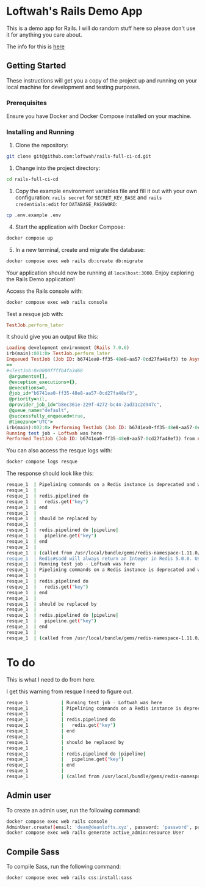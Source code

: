 # Loftwah's Rails Demo App

This is a demo app for Rails. I will do random stuff here so please don't use it for anything you care about.

The info for this is [here](https://github.com/loftwah/tech-101/tree/main/misc/drills/3-rails-full-ci-cd)

## Getting Started

These instructions will get you a copy of the project up and running on your local machine for development and testing purposes.

### Prerequisites

Ensure you have Docker and Docker Compose installed on your machine. 

### Installing and Running

1. Clone the repository:

```bash
git clone git@github.com:loftwah/rails-full-ci-cd.git
```

1. Change into the project directory:

```bash
cd rails-full-ci-cd
```

1. Copy the example environment variables file and fill it out with your own configuration: `rails secret` for `SECRET_KEY_BASE` and `rails credentials:edit` for `DATABASE_PASSWORD`:

```bash
cp .env.example .env
```

4. Start the application with Docker Compose:

```bash
docker compose up
```

5. In a new terminal, create and migrate the database:

```bash
docker compose exec web rails db:create db:migrate
```

Your application should now be running at `localhost:3000`. Enjoy exploring the Rails Demo application!

Access the Rails console with:

```bash
docker compose exec web rails console
```

Test a resque job with:

```ruby
TestJob.perform_later
```

It should give you an output like this:

```ruby
Loading development environment (Rails 7.0.6)
irb(main):001:0> TestJob.perform_later
Enqueued TestJob (Job ID: b6741ea0-ff35-48e8-aa57-0cd27fa48ef3) to Async(default)
=> 
#<TestJob:0x0000ffffb4fa3d68
 @arguments=[],
 @exception_executions={},
 @executions=0,
 @job_id="b6741ea0-ff35-48e8-aa57-0cd27fa48ef3",
 @priority=nil,
 @provider_job_id="b8ec361e-229f-4272-bc44-2ad31c2d947c",
 @queue_name="default",
 @successfully_enqueued=true,
 @timezone="UTC">
irb(main):002:0> Performing TestJob (Job ID: b6741ea0-ff35-48e8-aa57-0cd27fa48ef3) from Async(default) enqueued at 2023-07-28T07:49:52Z
Running test job - Loftwah was here
Performed TestJob (Job ID: b6741ea0-ff35-48e8-aa57-0cd27fa48ef3) from Async(default) in 6.96ms
```

You can also access the resque logs with:

```bash
docker compose logs resque
```

The response should look like this:

```bash
resque_1  | Pipelining commands on a Redis instance is deprecated and will be removed in Redis 5.0.0.
resque_1  | 
resque_1  | redis.pipelined do
resque_1  |   redis.get("key")
resque_1  | end
resque_1  | 
resque_1  | should be replaced by
resque_1  | 
resque_1  | redis.pipelined do |pipeline|
resque_1  |   pipeline.get("key")
resque_1  | end
resque_1  | 
resque_1  | (called from /usr/local/bundle/gems/redis-namespace-1.11.0/lib/redis/namespace.rb:564:in `wrapped_send'}
resque_1  | Redis#sadd will always return an Integer in Redis 5.0.0. Use Redis#sadd? instead.(called from: /usr/local/bundle/gems/redis-namespace-1.11.0/lib/redis/namespace.rb:564:in `wrapped_send')
resque_1  | Running test job - Loftwah was here
resque_1  | Pipelining commands on a Redis instance is deprecated and will be removed in Redis 5.0.0.
resque_1  | 
resque_1  | redis.pipelined do
resque_1  |   redis.get("key")
resque_1  | end
resque_1  | 
resque_1  | should be replaced by
resque_1  | 
resque_1  | redis.pipelined do |pipeline|
resque_1  |   pipeline.get("key")
resque_1  | end
resque_1  | 
resque_1  | (called from /usr/local/bundle/gems/redis-namespace-1.11.0/lib/redis/namespace.rb:564:in `wrapped_send'}
```

# To do

This is what I need to do from here.

I get this warning from resque I need to figure out.

```bash
resque_1            | Running test job - Loftwah was here
resque_1            | Pipelining commands on a Redis instance is deprecated and will be removed in Redis 5.0.0.
resque_1            | 
resque_1            | redis.pipelined do
resque_1            |   redis.get("key")
resque_1            | end
resque_1            | 
resque_1            | should be replaced by
resque_1            | 
resque_1            | redis.pipelined do |pipeline|
resque_1            |   pipeline.get("key")
resque_1            | end
resque_1            | 
resque_1            | (called from /usr/local/bundle/gems/redis-namespace-1.11.0/lib/redis/namespace.rb:564:in `wrapped_send'}
```

## Admin user

To create an admin user, run the following command:

```bash
docker compose exec web rails console
AdminUser.create!(email: 'dean@deanlofts.xyz', password: 'password', password_confirmation: 'password')
docker compose exec web rails generate active_admin:resource User
```

## Compile Sass

To compile Sass, run the following command:

```bash
docker compose exec web rails css:install:sass
```
